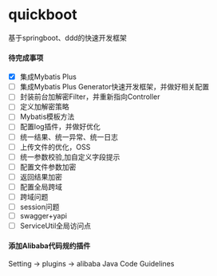 # quickboot
基于springboot、ddd的快速开发框架


#### 待完成事项




- [x] 集成Mybatis Plus
- [ ] 集成Mybatis Plus Generator快速开发框架，并做好相关配置
- [ ] 封装前台加解密Filter，并重新指向Controller
- [ ] 定义加解密策略
- [ ] Mybatis模板方法
- [ ] 配置log插件，并做好优化
- [ ] 统一结果、统一异常、统一日志
- [ ] 上传文件的优化，OSS
- [ ] 统一参数校验,加自定义字段提示 
- [ ] 配置文件参数加密
- [ ] 返回结果加密
- [ ] 配置全局跨域
- [ ] 跨域问题
- [ ] session问题
- [ ] swagger+yapi
- [ ] ServiceUtil全局访问点
 
#### 添加Alibaba代码规约插件
Setting -> plugins -> alibaba Java Code Guidelines
